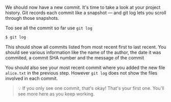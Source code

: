 We should now have a new commit. It's time to take a look at your project history. Git records each commit like a snapshot — and git log lets you scroll through those snapshots.

Too see all the commit so far use `git log`

```sh
$ git log
```

This should show all commits listed from most recent first to last recent. You should see various information like the name of the author, the date it was commited, a commit SHA number and the message of the commit

You should also see your most recent commit where you added the new file `alice.txt` in the previous step. However `git log` does not show the files involved in each commit. 

> 💡 If you only see one commit, that's okay! That's your first one. You'll see more here as you keep working.